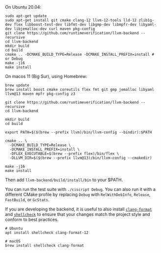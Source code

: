 On Ubuntu 20.04:
```shell
sudo apt-get update
sudo apt-get install git cmake clang-12 llvm-12-tools lld-12 zlib1g-dev flex libboost-test-dev libfmt-dev libgmp-dev libmpfr-dev libyaml-dev libjemalloc-dev curl maven pkg-config
git clone https://github.com/runtimeverification/llvm-backend --recursive
cd llvm-backend
mkdir build
cd build
cmake .. -DCMAKE_BUILD_TYPE=Release -DCMAKE_INSTALL_PREFIX=install # or Debug
make -j16
make install
```

On macos 11 (Big Sur), using Homebrew:
```shell
brew update
brew install boost cmake coreutils flex fmt git gmp jemalloc libyaml llvm@13 maven mpfr pkg-config z3

git clone https://github.com/runtimeverification/llvm-backend --recursive
cd llvm-backend

mkdir build
cd build

export PATH=$($(brew --prefix llvm)/bin/llvm-config --bindir):$PATH

cmake .. \
  -DCMAKE_BUILD_TYPE=Release \
  -DCMAKE_INSTALL_PREFIX=install \
  -DFLEX_EXECUTABLE=$(brew --prefix flex)/bin/flex \
  -DLLVM_DIR=$($(brew --prefix llvm@13)/bin/llvm-config --cmakedir)

make -j16
make install
```

Then add `llvm-backend/build/install/bin` to your $PATH.

You can run the test suite with `./ciscript Debug`. You can also run it with a different CMake profile by replacing `Debug` with `RelWithDebInfo`, `Release`, `FastBuild`, or `GcStats`.

If you are developing the backend, it is useful to also install
[`clang-format`](clang-format) and [`shellcheck`](shellcheck) to ensure that
your changes match the project style and conform to best practices.

```shell
# Ubuntu
apt install shellcheck clang-format-12

# macOS
brew install shellcheck clang-format
```

[clang-format]: https://clang.llvm.org/docs/ClangFormat.html
[shellcheck]: https://www.shellcheck.net/
